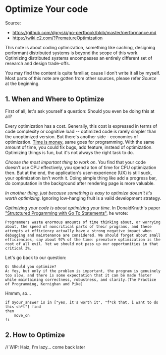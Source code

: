 # Optimize Your code

Source:

- <https://github.com/dgryski/go-perfbook/blob/master/performance.md>
- <https://wiki.c2.com/?PrematureOptimization>

This note is about coding optimization, something like caching, designing performant distributed systems is beyond the scope of this work. Optimizing distributed systems encompasses an entirely different set of research and design trade-offs.

You may find the content is quite familiar, cause I don't write it all by myself. Most parts of this note are gotten from other sources, please refer *Source* at the beginning.

## 1. When and Where to Optimize

First of all, let's ask yourself a question: Should you even be doing this at all?

Every optimization has a cost. Generally, this cost is expressed in terms of code complexity or cognitive load -- optimized code is rarely simpler than the unoptimized version. But there's another side - economics of optimization. [Time is money](https://en.wikipedia.org/wiki/Time_is_money_(aphorism)), same goes for programming. With the same amount of time, you could fix bugs, add feature, instead of optimization. Optimizing things is fun, but it's not always the right task to do.

*Choose the most important thing to work on*. You find that your code doesn't use CPU effectively, you spend a ton of time for CPU optimization then. But at the end, the application's user-experience (UX) is still suck, your optimization isn't worth it. Doing simple thing like add a progress bar, do computation in the background after rendering page is more valuable.

*In another thing, just because something is easy to optimize doesn't it's worth optimizing*. Ignoring low-hanging fruit is a valid development strategy.

*Optimizing your code is about optimizing your time*. In DonaldKnuth's paper ["Strutctured Progamming with Go To Statements"](https://wiki.c2.com/?StructuredProgrammingWithGoToStatements), he wrote:

```
Programmers waste enormous amounts of time thinking about, or worrying about, the speed of noncritical parts of their programs, and these attempts at efficiency actually have a strong negative impact when debugging and maintenance are considered. We should forget about small efficiencies, say about 97% of the time: premature optimization is the root of all evil. Yet we should not pass up our opportunities in that critical 3%.
```

Let's go back to our question:

```
Q: Should you optimize?
A: Yes, but only if the problem is important, the program is genuinely too slow, and there is some expectation that it can be made faster while maintaining correctness, robustness, and clarity.(The Practice of Programming, Kernighan and Pike)
```

Hmmm, so...

```shell
if $your_answer is in ["yes, it's worth it", "f*ck that, i want to do this sh*t"] find
then
    move_on
fi
```

## 2. How to Optimize

// WIP: Haiz, I'm lazy... come back later
